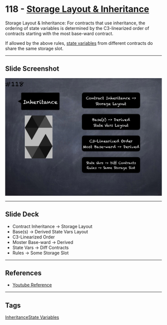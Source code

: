 # 118 - [Storage Layout & Inheritance](Storage%20Layout%20&%20Inheritance.md)
Storage Layout & Inheritance: For contracts that use inheritance, the ordering of state variables is determined by the C3-linearized order of contracts starting with the most base-ward contract. 

If allowed by the above rules, [state variables](State%20Variables.md) from different contracts do share the same storage slot.
___
## Slide Screenshot
![118.png](../images/solidity201/118.png)
___
## Slide Deck
- Contract Inheritance -> Storage Layout
- Base(s) -> Derived State Vars Layout
- C3-Linearized Order
- Moster Base-ward -> Derived
- State Vars -> Diff Contracts
- Rules -> Some Storage Slot
___
## References
- [Youtube Reference](https://youtu.be/3bFgsmsQXrE?t=1298)
___
## Tags
[Inheritance](Inheritance.md)[State Variables](../Solidity101/State%20Variables.md)
